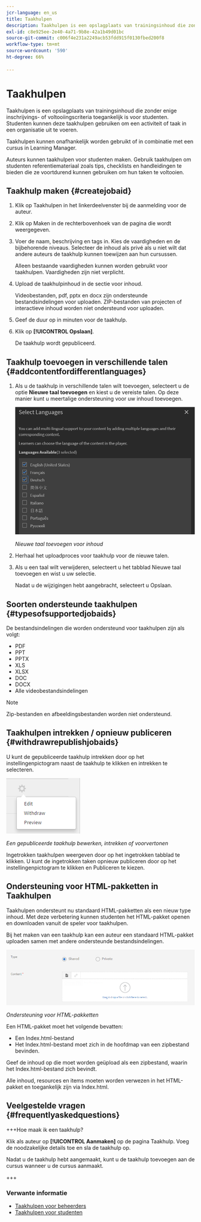 ```yaml
---
jcr-language: en_us
title: Taakhulpen
description: Taakhulpen is een opslagplaats van trainingsinhoud die zonder enige inschrijvings- of voltooiingscriteria toegankelijk is voor studenten. Studenten kunnen deze taakhulpen gebruiken om een activiteit of taak in een organisatie uit te voeren.
exl-id: c8e925ee-2e40-4a71-9b8e-42a1b49d01bc
source-git-commit: c006f4e231a2249acb53fdd915f0130fbed200f8
workflow-type: tm+mt
source-wordcount: '590'
ht-degree: 66%

---
```


# Taakhulpen

Taakhulpen is een opslagplaats van trainingsinhoud die zonder enige inschrijvings- of voltooiingscriteria toegankelijk is voor studenten. Studenten kunnen deze taakhulpen gebruiken om een activiteit of taak in een organisatie uit te voeren.

Taakhulpen kunnen onafhankelijk worden gebruikt of in combinatie met een cursus in Learning Manager.

Auteurs kunnen taakhulpen voor studenten maken. Gebruik taakhulpen om studenten referentiemateriaal zoals tips, checklists en handleidingen te bieden die ze voortdurend kunnen gebruiken om hun taken te voltooien.

## Taakhulp maken {#createjobaid}

1. Klik op Taakhulpen in het linkerdeelvenster bij de aanmelding voor de auteur.
1. Klik op Maken in de rechterbovenhoek van de pagina die wordt weergegeven.
1. Voer de naam, beschrijving en tags in. Kies de vaardigheden en de bijbehorende niveaus. Selecteer de inhoud als privé als u niet wilt dat andere auteurs de taakhulp kunnen toewijzen aan hun cursussen.

   Alleen bestaande vaardigheden kunnen worden gebruikt voor taakhulpen. Vaardigheden zijn niet verplicht.

1. Upload de taakhulpinhoud in de sectie voor inhoud.

   Videobestanden, pdf, pptx en docx zijn ondersteunde bestandsindelingen voor uploaden. ZIP-bestanden van projecten of interactieve inhoud worden niet ondersteund voor uploaden.

1. Geef de duur op in minuten voor de taakhulp.
1. Klik op **[!UICONTROL Opslaan]**.

   De taakhulp wordt gepubliceerd.

## Taakhulp toevoegen in verschillende talen {#addcontentfordifferentlanguages}

1. Als u de taakhulp in verschillende talen wilt toevoegen, selecteert u de optie **Nieuwe taal toevoegen** en kiest u de vereiste talen. Op deze manier kunt u meertalige ondersteuning voor uw inhoud toevoegen.

   ![](assets/add-new-languagetab.png)

   *Nieuwe taal toevoegen voor inhoud*

1. Herhaal het uploadproces voor taakhulp voor de nieuwe talen.
1. Als u een taal wilt verwijderen, selecteert u het tabblad Nieuwe taal toevoegen en wist u uw selectie.

   Nadat u de wijzigingen hebt aangebracht, selecteert u Opslaan.

## Soorten ondersteunde taakhulpen {#typesofsupportedjobaids}

De bestandsindelingen die worden ondersteund voor taakhulpen zijn als volgt:

* PDF
* PPT
* PPTX
* XLS
* XLSX
* DOC
* DOCX
* Alle videobestandsindelingen

>[!NOTE]
>
>Zip-bestanden en afbeeldingsbestanden worden niet ondersteund.

## Taakhulpen intrekken / opnieuw publiceren {#withdrawrepublishjobaids}

U kunt de gepubliceerde taakhulp intrekken door op het instellingenpictogram naast de taakhulp te klikken en intrekken te selecteren.

![](assets/job-aid-withdraw.png)

*Een gepubliceerde taakhulp bewerken, intrekken of voorvertonen*

Ingetrokken taakhulpen weergeven door op het ingetrokken tabblad te klikken. U kunt de ingetrokken taken opnieuw publiceren door op het instellingenpictogram te klikken en Publiceren te kiezen.

## Ondersteuning voor HTML-pakketten in Taakhulpen

Taakhulpen ondersteunt nu standaard HTML-pakketten als een nieuw type inhoud. Met deze verbetering kunnen studenten het HTML-pakket openen en downloaden vanuit de speler voor taakhulpen.

Bij het maken van een taakhulp kan een auteur een standaard HTML-pakket uploaden samen met andere ondersteunde bestandsindelingen.

![](assets/html-job-aid.png)

*Ondersteuning voor HTML-pakketten*

Een HTML-pakket moet het volgende bevatten:

* Een Index.html-bestand
* Het Index.html-bestand moet zich in de hoofdmap van een zipbestand bevinden.

Geef de inhoud op die moet worden geüpload als een zipbestand, waarin het Index.html-bestand zich bevindt.

Alle inhoud, resources en items moeten worden verwezen in het HTML-pakket en toegankelijk zijn via Index.html.

## Veelgestelde vragen {#frequentlyaskedquestions}

+++Hoe maak ik een taakhulp?

Klik als auteur op **[!UICONTROL Aanmaken]** op de pagina Taakhulp. Voeg de noodzakelijke details toe en sla de taakhulp op.

Nadat u de taakhulp hebt aangemaakt, kunt u de taakhulp toevoegen aan de cursus wanneer u de cursus aanmaakt.

+++

### Verwante informatie

* [Taakhulpen voor beheerders](../../administrators/feature-summary/job-aids.md)
* [Taakhulpen voor studenten](../../learners/feature-summary/job-aids.md)
